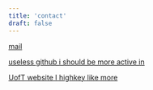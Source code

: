 ```yaml
---
title: 'contact'
draft: false
---
```


[mail](mailto:tim.duong@mail.utoronto.ca)

[useless github i should be more active in](https://github.com/inanedrivel)

[UofT website I highkey like more](http://individual.utoronto.ca/tim_ns/)


